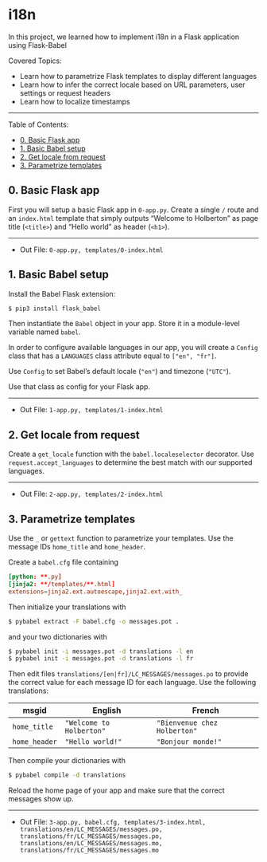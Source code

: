 # i18n

In this project, we learned how to implement i18n in a Flask application using Flask-Babel

Covered Topics:
- Learn how to parametrize Flask templates to display different languages
- Learn how to infer the correct locale based on URL parameters, user settings or request headers
- Learn how to localize timestamps

---
Table of Contents:
- [0. Basic Flask app](#0-basic-flask-app)
- [1. Basic Babel setup](#1-basic-babel-setup)
- [2. Get locale from request](#2-get-locale-from-request)
- [3. Parametrize templates](#3-parametrize-templates)

## 0. Basic Flask app
First you will setup a basic Flask app in `0-app.py`. Create a single `/` route and an `index.html` template that simply outputs “Welcome to Holberton” as page title (`<title>`) and “Hello world” as header (`<h1>`).

---
- Out File: `0-app.py, templates/0-index.html`

## 1. Basic Babel setup
Install the Babel Flask extension:

```sh
$ pip3 install flask_babel
```

Then instantiate the `Babel` object in your app. Store it in a module-level variable named `babel`.

In order to configure available languages in our app, you will create a `Config` class that has a `LANGUAGES` class attribute equal to `["en", "fr"]`.

Use `Config` to set Babel’s default locale (`"en"`) and timezone (`"UTC"`).

Use that class as config for your Flask app.

---
- Out File: `1-app.py, templates/1-index.html`

## 2. Get locale from request
Create a `get_locale` function with the `babel.localeselector` decorator. Use `request.accept_languages` to determine the best match with our supported languages.

---
- Out File: `2-app.py, templates/2-index.html`

## 3. Parametrize templates
Use the `_` or `gettext` function to parametrize your templates. Use the message IDs `home_title` and `home_header`.

Create a `babel.cfg` file containing

```conf
[python: **.py]
[jinja2: **/templates/**.html]
extensions=jinja2.ext.autoescape,jinja2.ext.with_
```

Then initialize your translations with

```sh
$ pybabel extract -F babel.cfg -o messages.pot .
```

and your two dictionaries with

```sh
$ pybabel init -i messages.pot -d translations -l en
$ pybabel init -i messages.pot -d translations -l fr
```

Then edit files `translations/[en|fr]/LC_MESSAGES/messages.po` to provide the correct value for each message ID for each language. Use the following translations:

| msgid | English | French |
| --- | --- | --- |
| `home_title` | `"Welcome to Holberton"` | `"Bienvenue chez Holberton"` |
| `home_header` | `"Hello world!"` | `"Bonjour monde!"` |

Then compile your dictionaries with

```sh
$ pybabel compile -d translations
```

Reload the home page of your app and make sure that the correct messages show up.

---
- Out File: `3-app.py, babel.cfg, templates/3-index.html, translations/en/LC_MESSAGES/messages.po, translations/fr/LC_MESSAGES/messages.po, translations/en/LC_MESSAGES/messages.mo, translations/fr/LC_MESSAGES/messages.mo`